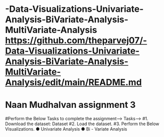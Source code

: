 # -Data-Visualizations-Univariate-Analysis-BiVariate-Analysis-MultiVariate-Analysis https://github.com/theparvej07/-Data-Visualizations-Univariate-Analysis-BiVariate-Analysis-MultiVariate-Analysis/edit/main/README.md
# Naan Mudhalvan assignment 3
#Perform the Below Tasks to complete the assignment--> Tasks-->
#1. Download the dataset: Dataset
#2.  Load the dataset.
#3. Perform the Below Visualizations. ● Univariate Analysis ● Bi - Variate Analysis

